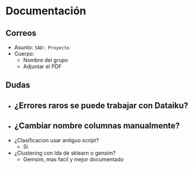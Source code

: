 # Documentación

## Correos

- Asunto: `SAD: Proyecto`
- Cuerpo:
  - Nombre del grupo
  - Adjuntar el PDF

## Dudas

- ¿Errores raros se puede trabajar con Dataiku?
  - 
- ¿Cambiar nombre columnas manualmente?
  - 
- ¿Clasificacion usar antiguo script?
  - Si
- ¿Clustering con lda de sklearn o gensim?
  - Gemsim, mas facil y mejor documentado

